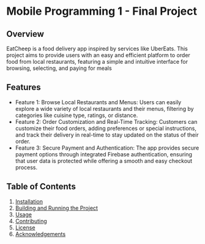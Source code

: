 # Mobile Programming 1 - Final Project

## Overview

EatCheep is a food delivery app inspired by services like UberEats. This project aims to provide users with an easy and efficient platform to order food from local restaurants, featuring a simple and intuitive interface for browsing, selecting, and paying for meals

## Features

- Feature 1: Browse Local Restaurants and Menus: Users can easily explore a wide variety of local restaurants and their menus, filtering by categories like cuisine type, ratings, or distance.
- Feature 2: Order Customization and Real-Time Tracking: Customers can customize their food orders, adding preferences or special instructions, and track their delivery in real-time to stay updated on the status of              their order.
- Feature 3: Secure Payment and Authentication: The app provides secure payment options through integrated Firebase authentication, ensuring that user data is protected while offering a smooth and easy checkout                  process.


## Table of Contents

1. [Installation](#installation)
2. [Building and Running the Project](#building-and-running-the-project)
3. [Usage](#usage)
4. [Contributing](#contributing)
5. [License](#license)
6. [Acknowledgements](#acknowledgements)
